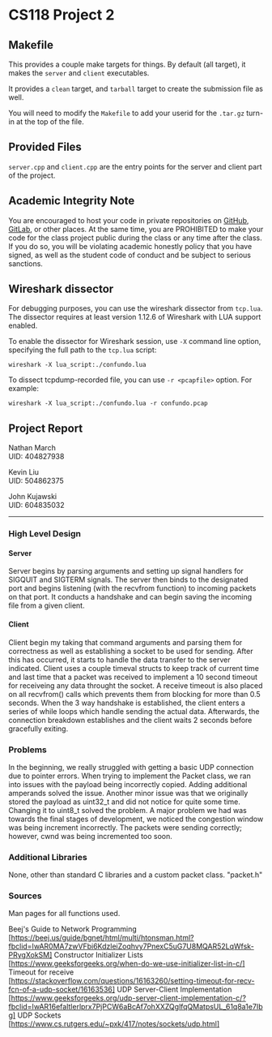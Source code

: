 # CS118 Project 2

## Makefile

This provides a couple make targets for things.
By default (all target), it makes the `server` and `client` executables.

It provides a `clean` target, and `tarball` target to create the submission file as well.

You will need to modify the `Makefile` to add your userid for the `.tar.gz` turn-in at the top of the file.

## Provided Files

`server.cpp` and `client.cpp` are the entry points for the server and client part of the project.

## Academic Integrity Note

You are encouraged to host your code in private repositories on [GitHub](https://github.com/), [GitLab](https://gitlab.com), or other places.  At the same time, you are PROHIBITED to make your code for the class project public during the class or any time after the class.  If you do so, you will be violating academic honestly policy that you have signed, as well as the student code of conduct and be subject to serious sanctions.

## Wireshark dissector

For debugging purposes, you can use the wireshark dissector from `tcp.lua`. The dissector requires
at least version 1.12.6 of Wireshark with LUA support enabled.

To enable the dissector for Wireshark session, use `-X` command line option, specifying the full
path to the `tcp.lua` script:

    wireshark -X lua_script:./confundo.lua

To dissect tcpdump-recorded file, you can use `-r <pcapfile>` option. For example:

    wireshark -X lua_script:./confundo.lua -r confundo.pcap

## Project Report

Nathan March\
UID: 404827938

Kevin Liu\
UID: 504862375

John Kujawski\
UID: 604835032

------

### High Level Design
#### Server
Server begins by parsing arguments and setting up signal handlers for SIGQUIT and SIGTERM signals. The server then binds to the designated port and begins listening (with the recvfrom function) to incoming packets on that port. It conducts a handshake and can begin saving the incoming file from a given client.

#### Client
Client begin my taking that command arguments and parsing them for correctness as well as establishing a socket to be used for sending. After this has occurred, it starts to handle the data transfer to the server indicated. Client uses a couple timeval structs to keep track of current time and last time that a packet was received to implement a 10 second timeout for receiveing any data throught the socket. A receive timeout is also placed on all recvfrom() calls which prevents them from blocking for more than 0.5 seconds. When the 3 way handshake is established, the client enters a series of while loops which handle sending the actual data. Afterwards, the connection breakdown establishes and the client waits 2 seconds before gracefully exiting.

### Problems
In the beginning, we really struggled with getting a basic UDP connection due to pointer errors.
When trying to implement the Packet class, we ran into issues with the payload being incorrectly copied. Adding additional amperands solved the issue. Another minor issue was that we originally stored the payload as uint32_t and did not notice for quite some time. Changing it to uint8_t solved the problem.
A major problem we had was towards the final stages of development, we noticed the congestion window was being increment incorrectly. The packets were sending correctly; however, cwnd was being incremented too soon.

### Additional Libraries
None, other than standard C libraries and a custom packet class.
<queue>
"packet.h"

### Sources
Man pages for all functions used.

Beej's Guide to Network Programming
	[https://beej.us/guide/bgnet/html/multi/htonsman.html?fbclid=IwAR0MA7zwVFbi6KdzleiZoqhvy7PnexC5uG7U8MQAR52LqWfsk-PRygXokSM]
Constructor Initializer Lists
	[https://www.geeksforgeeks.org/when-do-we-use-initializer-list-in-c/]
Timeout for receive
	[https://stackoverflow.com/questions/16163260/setting-timeout-for-recv-fcn-of-a-udp-socket/16163536]
UDP Server-Client Implementation
	[https://www.geeksforgeeks.org/udp-server-client-implementation-c/?fbclid=IwAR16efaltlerlprx7PjPCW6aBcAf7ohXXZQglfqQMatpsUL_61q8a1e7Ibg]
UDP Sockets
	[https://www.cs.rutgers.edu/~pxk/417/notes/sockets/udp.html]